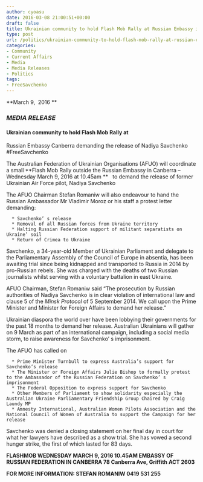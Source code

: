 ```yaml
---
author: cyoasu
date: 2016-03-08 21:00:51+00:00
draft: false
title: Ukrainian community to hold Flash Mob Rally at Russian Embassy in Canberra
type: post
url: /politics/ukrainian-community-to-hold-flash-mob-rally-at-russian-embassy-in-canberra/
categories:
- Community
- Current Affairs
- Media
- Media Releases
- Politics
tags:
- FreeSavchenko
---
```


**March 9,  2016 **


### **_MEDIA RELEASE_**




#### Ukrainian community to hold Flash Mob Rally at
Russian Embassy Canberra demanding the release of
Nadiya Savchenko
#FreeSavchenko


The Australian Federation of Ukrainian Organisations (AFUO) will coordinate a small **Flash Mob Rally outside the Russian Embassy in Canberra –Wednesday March 9, 2016 at 10.45am **   to demand the release of former Ukrainian Air Force pilot, Nadiya Savchenko

The AFUO Chairman Stefan Romaniw will also endeavour to hand the Russian Ambassador Mr Vladimir Moroz or his staff a protest letter demanding:



 	  * Savchenko’ s release
 	  * Removal of all Russian forces from Ukraine territory
 	  * Halting Russian Federation support of militant separatists on Ukraine’ soil
 	  * Return of Crimea to Ukraine

Savchenko, a 34-year-old Member of Ukrainian Parliament and delegate to the Parliamentary Assembly of the Council of Europe in absentia, has been awaiting trial since being kidnapped and transported to Russia in 2014 by pro-Russian rebels. She was charged with the deaths of two Russian journalists whilst serving with a voluntary battalion in east Ukraine.

AFUO Chairman, Stefan Romaniw said “The prosecution by Russian authorities of Nadiya Savchenko is in clear violation of international law and clause 5 of the _Minsk Protocol_ of 5 September 2014. We call upon the Prime Minister and Minister for Foreign Affairs to demand her release.”

Ukrainian diaspora the world over have been lobbying their governments for the past 18 months to demand her release. Australian Ukrainians will gather on 9 March as part of an international campaign, including a social media storm, to raise awareness for Savchenko’ s imprisonment.

The AFUO has called on



 	  * Prime Minister Turnbull to express Australia’s support for Savchenko’s release
 	  * The Minister or Foreign Affairs Julie Bishop to formally protest to the Ambassador of the Russian Federation on Savchenko’ s imprisonment
 	  * The Federal Opposition to express support for Savchenko
 	  * Other Members of Parliament to show solidarity especially the Australian Ukraine Parliamentary Friendship Group Chaired by Craig Laundy MP
 	  * Amnesty International, Australian Women Pilots Association and the National Council of Women of Australia to support the Campaign for her release

Savchenko was denied a closing statement on her final day in court for what her lawyers have described as a show trial. She has vowed a second hunger strike, the first of which lasted for 83 days.

**FLASHMOB
WEDNESDAY MARCH 9, 2016
10.45AM
EMBASSY OF RUSSIAN FEDERATION IN CANBERRA
78 Canberra Ave, Griffith ACT 2603**

**FOR MORE INFORMATION: STEFAN ROMANIW 0419 531 255**
